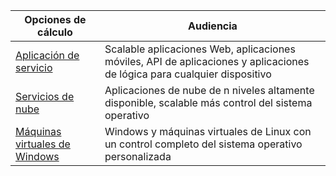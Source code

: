 
| Opciones de cálculo             | Audiencia   |
| --------------------------- | --------   |
| [Aplicación de servicio][lnk_app]      | Scalable aplicaciones Web, aplicaciones móviles, API de aplicaciones y aplicaciones de lógica para cualquier dispositivo |
| [Servicios de nube][lnk_cloud] | Aplicaciones de nube de n niveles altamente disponible, scalable más control del sistema operativo |
| [Máquinas virtuales de Windows][lnk_vm]  | Windows y máquinas virtuales de Linux con un control completo del sistema operativo personalizada |

[lnk_app]: ../articles/app-service-web/app-service-web-overview.md
[lnk_vm]: ../articles/virtual-machines/virtual-machines-windows-about.md
[lnk_cloud]: ../articles/cloud-services/cloud-services-choose-me.md